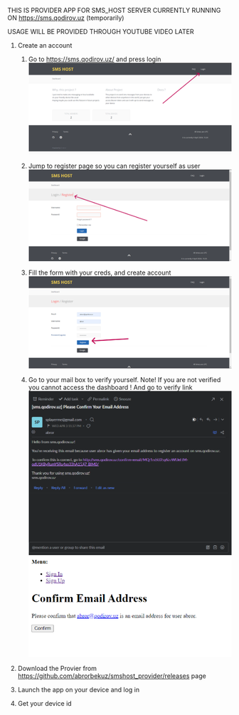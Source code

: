 THIS IS PROVIDER APP FOR SMS_HOST SERVER CURRENTLY RUNNING ON https://sms.qodirov.uz (temporarily)

USAGE WILL BE PROVIDED THROUGH YOUTUBE VIDEO LATER

1. Create an account
   
   1. Go to https://sms.qodirov.uz/ and press login
      ![index](https://github.com/abrorbekuz/smshost_provider/blob/main/images/index.png?raw=true)
      
   2. Jump to register page so you can register yourself as user
      ![login](https://github.com/abrorbekuz/smshost_provider/blob/main/images/login.png?raw=true)
   3. Fill the form with your creds, and create account
      ![register](https://github.com/abrorbekuz/smshost_provider/blob/main/images/register.png?raw=true)
   4. Go to your mail box to verify yourself. Note! If you are not verified you cannot access the dashboard !
      And go to verify link
      ![email](https://github.com/abrorbekuz/smshost_provider/blob/main/images/email_confirm.png?raw=true)
      ![register](https://github.com/abrorbekuz/smshost_provider/blob/main/images/email_confirm_after.png?raw=true)
5. Download the Provier from https://github.com/abrorbekuz/smshost_provider/releases page
6. Launch the app on your device and log in
7. Get your device id
